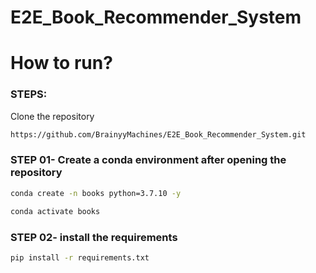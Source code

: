 # E2E_Book_Recommender_System

# How to run?
### STEPS:

Clone the repository

```bash
https://github.com/BrainyyMachines/E2E_Book_Recommender_System.git
```
### STEP 01- Create a conda environment after opening the repository

```bash
conda create -n books python=3.7.10 -y
```

```bash
conda activate books
```


### STEP 02- install the requirements
```bash
pip install -r requirements.txt
```